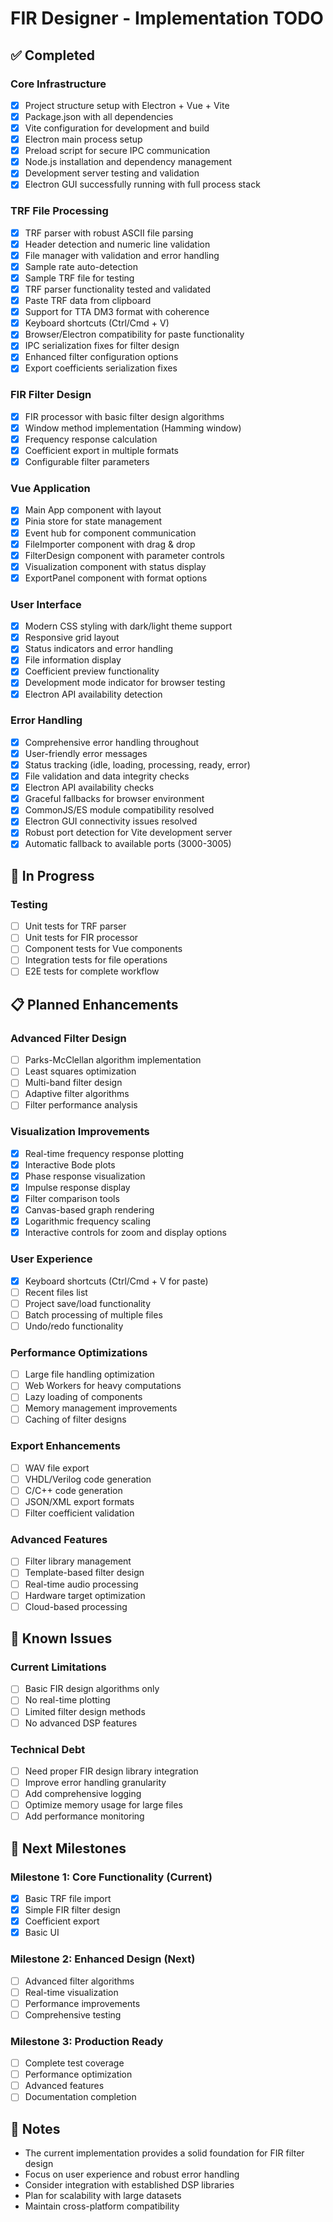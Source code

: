 # FIR Designer - Implementation TODO

## ✅ Completed

### Core Infrastructure
- [x] Project structure setup with Electron + Vue + Vite
- [x] Package.json with all dependencies
- [x] Vite configuration for development and build
- [x] Electron main process setup
- [x] Preload script for secure IPC communication
- [x] Node.js installation and dependency management
- [x] Development server testing and validation
- [x] Electron GUI successfully running with full process stack

### TRF File Processing
- [x] TRF parser with robust ASCII file parsing
- [x] Header detection and numeric line validation
- [x] File manager with validation and error handling
- [x] Sample rate auto-detection
- [x] Sample TRF file for testing
- [x] TRF parser functionality tested and validated
- [x] Paste TRF data from clipboard
- [x] Support for TTA DM3 format with coherence
- [x] Keyboard shortcuts (Ctrl/Cmd + V)
- [x] Browser/Electron compatibility for paste functionality
- [x] IPC serialization fixes for filter design
- [x] Enhanced filter configuration options
- [x] Export coefficients serialization fixes

### FIR Filter Design
- [x] FIR processor with basic filter design algorithms
- [x] Window method implementation (Hamming window)
- [x] Frequency response calculation
- [x] Coefficient export in multiple formats
- [x] Configurable filter parameters

### Vue Application
- [x] Main App component with layout
- [x] Pinia store for state management
- [x] Event hub for component communication
- [x] FileImporter component with drag & drop
- [x] FilterDesign component with parameter controls
- [x] Visualization component with status display
- [x] ExportPanel component with format options

### User Interface
- [x] Modern CSS styling with dark/light theme support
- [x] Responsive grid layout
- [x] Status indicators and error handling
- [x] File information display
- [x] Coefficient preview functionality
- [x] Development mode indicator for browser testing
- [x] Electron API availability detection

### Error Handling
- [x] Comprehensive error handling throughout
- [x] User-friendly error messages
- [x] Status tracking (idle, loading, processing, ready, error)
- [x] File validation and data integrity checks
- [x] Electron API availability checks
- [x] Graceful fallbacks for browser environment
- [x] CommonJS/ES module compatibility resolved
- [x] Electron GUI connectivity issues resolved
- [x] Robust port detection for Vite development server
- [x] Automatic fallback to available ports (3000-3005)

## 🚧 In Progress

### Testing
- [ ] Unit tests for TRF parser
- [ ] Unit tests for FIR processor
- [ ] Component tests for Vue components
- [ ] Integration tests for file operations
- [ ] E2E tests for complete workflow

## 📋 Planned Enhancements

### Advanced Filter Design
- [ ] Parks-McClellan algorithm implementation
- [ ] Least squares optimization
- [ ] Multi-band filter design
- [ ] Adaptive filter algorithms
- [ ] Filter performance analysis

### Visualization Improvements
- [x] Real-time frequency response plotting
- [x] Interactive Bode plots
- [x] Phase response visualization
- [x] Impulse response display
- [x] Filter comparison tools
- [x] Canvas-based graph rendering
- [x] Logarithmic frequency scaling
- [x] Interactive controls for zoom and display options

### User Experience
- [x] Keyboard shortcuts (Ctrl/Cmd + V for paste)
- [ ] Recent files list
- [ ] Project save/load functionality
- [ ] Batch processing of multiple files
- [ ] Undo/redo functionality

### Performance Optimizations
- [ ] Large file handling optimization
- [ ] Web Workers for heavy computations
- [ ] Lazy loading of components
- [ ] Memory management improvements
- [ ] Caching of filter designs

### Export Enhancements
- [ ] WAV file export
- [ ] VHDL/Verilog code generation
- [ ] C/C++ code generation
- [ ] JSON/XML export formats
- [ ] Filter coefficient validation

### Advanced Features
- [ ] Filter library management
- [ ] Template-based filter design
- [ ] Real-time audio processing
- [ ] Hardware target optimization
- [ ] Cloud-based processing

## 🐛 Known Issues

### Current Limitations
- [ ] Basic FIR design algorithms only
- [ ] No real-time plotting
- [ ] Limited filter design methods
- [ ] No advanced DSP features

### Technical Debt
- [ ] Need proper FIR design library integration
- [ ] Improve error handling granularity
- [ ] Add comprehensive logging
- [ ] Optimize memory usage for large files
- [ ] Add performance monitoring

## 🎯 Next Milestones

### Milestone 1: Core Functionality (Current)
- [x] Basic TRF file import
- [x] Simple FIR filter design
- [x] Coefficient export
- [x] Basic UI

### Milestone 2: Enhanced Design (Next)
- [ ] Advanced filter algorithms
- [ ] Real-time visualization
- [ ] Performance improvements
- [ ] Comprehensive testing

### Milestone 3: Production Ready
- [ ] Complete test coverage
- [ ] Performance optimization
- [ ] Advanced features
- [ ] Documentation completion

## 📝 Notes

- The current implementation provides a solid foundation for FIR filter design
- Focus on user experience and robust error handling
- Consider integration with established DSP libraries
- Plan for scalability with large datasets
- Maintain cross-platform compatibility 